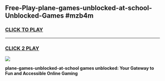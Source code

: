 
## Free-Play-plane-games-unblocked-at-school-Unblocked-Games #mzb4m
<h3>
<a href="https://news.freeplayer.one?title=plane-games-unblocked-at-school&ref=8M">CLICK TO PLAY</a></h3>
<hr>

<h3>
<a href="https://news.freeplayer.one?title=plane-games-unblocked-at-school&ref=8M">CLICK 2 PLAY</a>
  
</h3>

<a href="https://news.freeplayer.one?title=plane-games-unblocked-at-school&ref=8M"><img src="https://clearcache.store/games.png"></a>


**plane-games-unblocked-at-school games unblocked: Your Gateway to Fun and Accessible Online Gaming**
